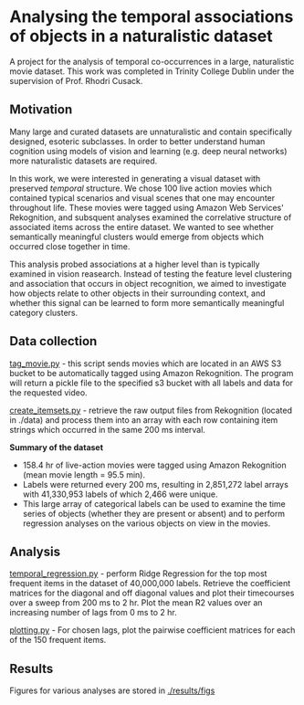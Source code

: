 # Analysing the temporal associations of objects in a naturalistic dataset

A project for the analysis of temporal co-occurrences in a large, naturalistic movie dataset. This work was completed in Trinity College Dublin under the supervision of Prof. Rhodri Cusack.

## Motivation
Many large and curated datasets are unnaturalistic and contain specifically designed, esoteric subclasses. In order to better understand human cognition using models of vision and learning (e.g. deep neural networks) more naturalistic datasets are required.

In this work, we were interested in generating a visual dataset with preserved *temporal* structure. We chose 100 live action movies which contained typical scenarios and visual scenes that one may encounter throughout life. These movies were tagged using Amazon Web Services' Rekognition, and subsquent analyses examined the correlative structure of associated items across the entire dataset. We wanted to see whether semantically meaningful clusters would emerge from objects which occurred close together in time.

This analysis probed associations at a higher level than is typically examined in vision reasearch. Instead of testing the feature level clustering and association that occurs in object recognition, we aimed to investigate how objects relate to other objects in their surrounding context, and whether this signal can be learned to form more semantically meaningful category clusters.

## Data collection

[tag_movie.py](https://github.com/ClionaOD/associations/blob/master/data-collection/tag_movies.py) - this script sends movies which are located in an AWS S3 bucket to be automatically tagged using Amazon Rekognition. The program will return a pickle file to the specified s3 bucket with all labels and data for the requested video.

[create_itemsets.py](https://github.com/ClionaOD/associations/blob/master/data-collection/create_itemsets.py) - retrieve the raw output files from Rekognition (located in ./data) and process them into an array with each row containing item strings which occurred in the same 200 ms interval. 

**Summary of the dataset**

* 158.4 hr of live-action movies were tagged using Amazon Rekognition (mean movie length = 95.5 min).
* Labels were returned every 200 ms, resulting in 2,851,272 label arrays with 41,330,953 labels of which 2,466 were unique.
* This large array of categorical labels can be used to examine the time series of objects (whether they are present or absent) and to perform regression analyses on the various objects on view in the movies.

## Analysis

[temporal_regression.py](https://github.com/ClionaOD/associations/blob/master/tempora_regression.py) - perform Ridge Regression for the top most frequent items in the dataset of 40,000,000 labels. Retrieve the coefficient matrices for the diagonal and off diagonal values and plot their timecourses over a sweep from 200 ms to 2 hr. Plot the mean R2 values over an increasing number of lags from 0 ms to 2 hr.

[plotting.py](https://github.com/ClionaOD/associations/blob/master/plotting.py) - For chosen lags, plot the pairwise coefficient matrices for each of the 150 frequent items. 

## Results
Figures for various analyses are stored in [./results/figs](https://github.com/ClionaOD/associations/tree/master/results/figs)
